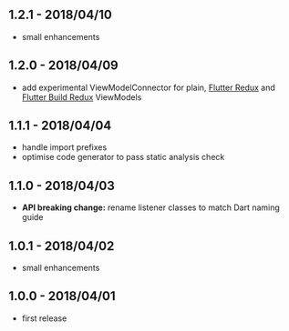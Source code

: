 ## 1.2.1 - 2018/04/10

* small enhancements


## 1.2.0 - 2018/04/09

* add experimental ViewModelConnector for plain, [Flutter Redux](https://pub.dartlang.org/packages/flutter_redux) 
and [Flutter Build Redux](https://pub.dartlang.org/packages/flutter_built_redux) ViewModels

## 1.1.1 - 2018/04/04

* handle import prefixes
* optimise code generator to pass static analysis check


## 1.1.0 - 2018/04/03

* **API breaking change:** rename listener classes to match Dart naming guide


## 1.0.1 - 2018/04/02

* small enhancements


## 1.0.0 - 2018/04/01

* first release
